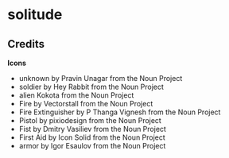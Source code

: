 # solitude



## Credits

**Icons**
* unknown by Pravin Unagar from the Noun Project
* soldier by Hey Rabbit from the Noun Project
* alien Kokota from the Noun Project
* Fire by Vectorstall from the Noun Project
* Fire Extinguisher by P Thanga Vignesh from the Noun Project
* Pistol by pixiodesign from the Noun Project
* Fist by Dmitry Vasiliev from the Noun Project
* First Aid by Icon Solid from the Noun Project
* armor by Igor Esaulov from the Noun Project